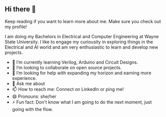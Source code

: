 ## Hi there 👋

Keep reading if you want to learn more about me. Make sure you check out my profile!

I am doing my Bachelors in Electrical and Computer Engineering at Wayne State University. I like to engage my curiousity in exploring things in the Electrical and AI world and am very enthusiastic to learn and develop new projects.

<!--
**harshithamlvrs/harshithamlvrs** is a ✨ _special_ ✨ repository because its `README.md` (this file) appears on your GitHub profile.

Here are some ideas to get you started:

- 🔭 I’m currently working on ...
- 🌱 I’m currently learning ...
- 👯 I’m looking to collaborate on ...
- 🤔 I’m looking for help with ...
- 💬 Ask me about ...
- 📫 How to reach me: ...
- 😄 Pronouns: ...
- ⚡ Fun fact: ...
-->

- 🌱 I’m currently learning Verilog, Arduino and Circuit Designs.
- 👯 I’m looking to collaborate on open source projects.
- 🤔 I’m looking for help with expanding my horizon and earning more experience.
- 💬 Ask me about 
- 📫 How to reach me: Connect on LinkedIn or ping me!
- 😄 Pronouns: she/her
- ⚡ Fun fact: Don't know what I am going to do the next moment, just going with the flow.



